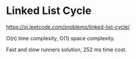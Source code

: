 Linked List Cycle
==========================

https://oj.leetcode.com/problems/linked-list-cycle/

O(n) time complexity, O(1) space complexity.

Fast and slow runners solution, 252 ms time cost.